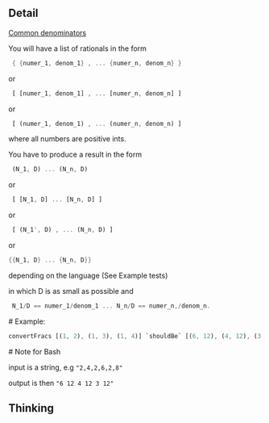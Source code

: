 ## Detail

[Common denominators](https://www.codewars.com/kata/54d7660d2daf68c619000d95)

You will have a list of rationals in the form 

```rust
 { {numer_1, denom_1} , ... {numer_n, denom_n} }
```

or

```rust
 [ [numer_1, denom_1] , ... [numer_n, denom_n] ]
```

or

```rust
 [ (numer_1, denom_1) , ... (numer_n, denom_n) ]
```

where all numbers are positive ints.

You have to produce a result in the form 

```rust
 (N_1, D) ... (N_n, D)
```

or

```rust
 [ [N_1, D] ... [N_n, D] ]
```

or

```rust
 [ (N_1', D) , ... (N_n, D) ]
```

or

```rust
{{N_1, D} ... {N_n, D}}
```

depending on the language (See Example tests)

in which D is as small as possible and 

```rust
 N_1/D == numer_1/denom_1 ... N_n/D == numer_n,/denom_n.
```

\# Example: 

```rust
convertFracs [(1, 2), (1, 3), (1, 4)] `shouldBe` [(6, 12), (4, 12), (3, 12)]
```

\# Note for Bash

input is a string, e.g `"2,4,2,6,2,8"`

output is then  `"6 12 4 12 3 12"`

## Thinking


